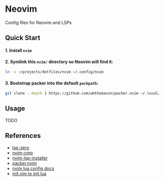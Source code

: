 Neovim
===
Config files for Neovim and LSPs

## Quick Start
#### 1. Install `nvim`

#### 2. Symlink this `nvim/` directory so Neovim will find it:
```bash
ln -s ~/projects/dotfiles/nvim ~/.config/nvim
```
#### 3. Bootstrap packer into the default `packpath`:
```bash
git clone --depth 1 https://github.com/wbthomason/packer.nvim ~/.local/share/nvim/site/pack/packer/start/packer.nvim
```

## Usage
TODO

## References
* [lsp-zero](https://github.com/VonHeikemen/lsp-zero.nvim)
* [nvim-cmp](https://github.com/hrsh7th/nvim-cmp)
* [nvim-lsp-installer](https://github.com/williamboman/nvim-lsp-installer/)
* [packer.nvim](https://github.com/wbthomason/packer.nvim)
* [nvim lua config docs](https://neovim.io/doc/user/lua.html)
* [init.vim to init.lua](https://www.notonlycode.org/neovim-lua-config/)
